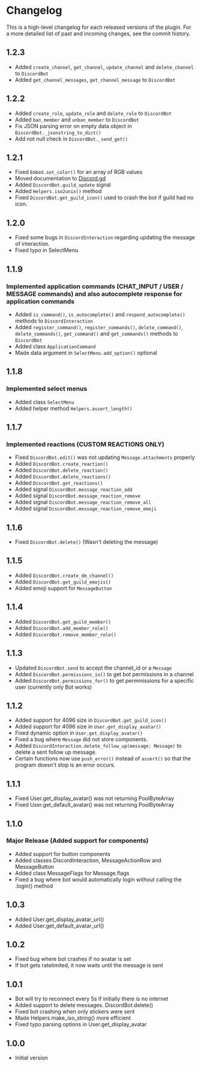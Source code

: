 Changelog
============

This is a high-level changelog for each released versions of the plugin.
For a more detailed list of past and incoming changes, see the commit history.

1.2.3
------
- Added `create_channel`, `get_channel`, `update_channel` and `delete_channel` to `DiscordBot`
- Added `get_channel_messages`, `get_channel_message` to `DiscordBot`

1.2.2
------
- Added `create_role`, `update_role` and `delete_role` to `DiscordBot`
- Added `ban_member` and `unban_member` to `DiscordBot`
- Fix JSON parsing error on empty data object in `DiscordBot._jsonstring_to_dict()`
- Add not null check in `DiscordBot._send_get()`

1.2.1
------
- Fixed `Embed.set_color()` for an array of RGB values
- Moved documentation to [Discord.gd](https://3ddelano.github.io/discord.gd)
- Added `DiscordBot.guild_update` signal
- Added `Helpers.iso2unix()` method
- Fixed `DiscordBot.get_guild_icon()` used to crash the bot if guild had no icon. 

1.2.0
------
- Fixed some bugs in `DiscordInteraction` regarding updating the message of interaction.
- Fixed typo in SelectMenu

1.1.9
------
### Implemented application commands (CHAT_INPUT / USER / MESSAGE commands) and also autocomplete response for application commands
- Added `is_command()`, `is_autocomplete()` and `respond_autocomplete()` methods to `DiscordInteraction`
- Added `register_command()`, `register_commands()`, `delete_command()`, `delete_commands()`, `get_command()` and `get_commands()` methods to `DiscordBot`
- Added class `ApplicationCommand`
- Made data argument in `SelectMenu.add_option()` optional

1.1.8
------
### Implemented select menus
- Added class `SelectMenu`
- Added helper method `Helpers.assert_length()`

1.1.7
------
### Implemented reactions (CUSTOM REACTIONS ONLY)
- Fixed `DiscordBot.edit()` was not updating `Message.attachments` properly
- Added `DiscordBot.create_reaction()`
- Added `DiscordBot.delete_reaction()`
- Added `DiscordBot.delete_reactions()`
- Added `DiscordBot.get_reactions()`
- Added signal `DiscordBot.message_reaction_add`
- Added signal `DiscordBot.message_reaction_remove`
- Added signal `DiscordBot.message_reaction_remove_all`
- Added signal `DiscordBot.message_reaction_remove_emoji`
    
1.1.6
------
- Fixed `DiscordBot.delete()` (Wasn't deleting the message)

1.1.5
------
- Added `DiscordBot.create_dm_channel()`
- Added `DiscordBot.get_guild_emojis()`
- Added emoji support for `MessageButton`

1.1.4
------
- Added `DiscordBot.get_guild_member()`
- Added `DiscordBot.add_member_role()`
- Added `DiscordBot.remove_member_role()`

1.1.3
------
- Updated `DiscordBot.send` to accept the channel_id or a `Message`
- Added `DiscordBot.permissions_in()` to get bot permissions in a channel
- Added `DiscordBot.permissions_for()` to get permmissions for a specific user (currently only Bot works)
  
1.1.2
------
- Added support for 4096 size in `DiscordBot.get_guild_icon()`
- Added support for 4096 size in `User.get_display_avatar()`
- Fixed dynamic option in `User.get_display_avatar()`
- Fixed a bug where `Message` did not store components.
- Added `DiscordInteraction.delete_follow_up(message: Message)` to delete a sent follow up message.
- Certain functions now use `push_error()` instead of `assert()` so that the program doesn't stop is an error occurs.

1.1.1
------
- Fixed User.get_display_avatar() was not returning PoolByteArray
- Fixed User.get_default_avatar() was not returning PoolByteArray

1.1.0
------
### Major Release (Added support for components)
- Added support for button components
- Added classes DiscordInteraction, MessageActionRow and MessageButton
- Added class MessageFlags for Message.flags
- Fixed a bug where bot would automatically login without calling the .login() method

1.0.3
------
- Added User.get_display_avatar_url()
- Added User.get_default_avatar_url()

1.0.2
------
- Fixed bug where bot crashes if no avatar is set
- If bot gets ratelimited, it now waits until the message is sent

1.0.1
------
- Bot will try to reconnect every 5s if initially there is no internet
- Added support to delete messages. DiscordBot.delete()
- Fixed bot crashing when only stickers were sent
- Made Helpers.make_iso_string() more efficient
- Fixed typo parsing options in User.get_display_avatar

1.0.0
------
- Initial version